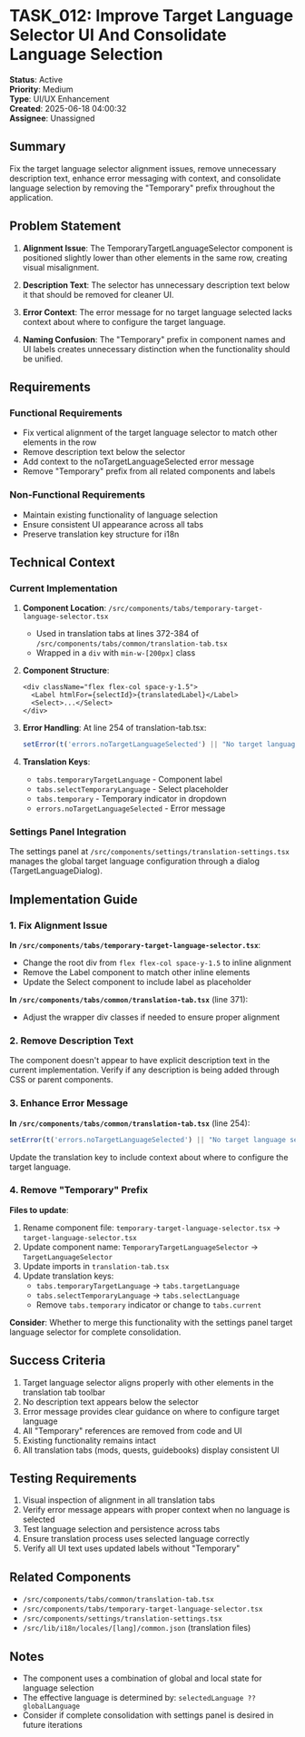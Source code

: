 # TASK_012: Improve Target Language Selector UI And Consolidate Language Selection

**Status**: Active  
**Priority**: Medium  
**Type**: UI/UX Enhancement  
**Created**: 2025-06-18 04:00:32  
**Assignee**: Unassigned  

## Summary

Fix the target language selector alignment issues, remove unnecessary description text, enhance error messaging with context, and consolidate language selection by removing the "Temporary" prefix throughout the application.

## Problem Statement

1. **Alignment Issue**: The TemporaryTargetLanguageSelector component is positioned slightly lower than other elements in the same row, creating visual misalignment.

2. **Description Text**: The selector has unnecessary description text below it that should be removed for cleaner UI.

3. **Error Context**: The error message for no target language selected lacks context about where to configure the target language.

4. **Naming Confusion**: The "Temporary" prefix in component names and UI labels creates unnecessary distinction when the functionality should be unified.

## Requirements

### Functional Requirements
- Fix vertical alignment of the target language selector to match other elements in the row
- Remove description text below the selector
- Add context to the noTargetLanguageSelected error message
- Remove "Temporary" prefix from all related components and labels

### Non-Functional Requirements
- Maintain existing functionality of language selection
- Ensure consistent UI appearance across all tabs
- Preserve translation key structure for i18n

## Technical Context

### Current Implementation

1. **Component Location**: `/src/components/tabs/temporary-target-language-selector.tsx`
   - Used in translation tabs at lines 372-384 of `/src/components/tabs/common/translation-tab.tsx`
   - Wrapped in a `div` with `min-w-[200px]` class

2. **Component Structure**:
   ```tsx
   <div className="flex flex-col space-y-1.5">
     <Label htmlFor={selectId}>{translatedLabel}</Label>
     <Select>...</Select>
   </div>
   ```

3. **Error Handling**: At line 254 of translation-tab.tsx:
   ```typescript
   setError(t('errors.noTargetLanguageSelected') || "No target language selected");
   ```

4. **Translation Keys**:
   - `tabs.temporaryTargetLanguage` - Component label
   - `tabs.selectTemporaryLanguage` - Select placeholder
   - `tabs.temporary` - Temporary indicator in dropdown
   - `errors.noTargetLanguageSelected` - Error message

### Settings Panel Integration

The settings panel at `/src/components/settings/translation-settings.tsx` manages the global target language configuration through a dialog (TargetLanguageDialog).

## Implementation Guide

### 1. Fix Alignment Issue

**In `/src/components/tabs/temporary-target-language-selector.tsx`**:
- Change the root div from `flex flex-col space-y-1.5` to inline alignment
- Remove the Label component to match other inline elements
- Update the Select component to include label as placeholder

**In `/src/components/tabs/common/translation-tab.tsx`** (line 371):
- Adjust the wrapper div classes if needed to ensure proper alignment

### 2. Remove Description Text

The component doesn't appear to have explicit description text in the current implementation. Verify if any description is being added through CSS or parent components.

### 3. Enhance Error Message

**In `/src/components/tabs/common/translation-tab.tsx`** (line 254):
```typescript
setError(t('errors.noTargetLanguageSelected') || "No target language selected. Please configure it in Settings > Translation Settings.");
```

Update the translation key to include context about where to configure the target language.

### 4. Remove "Temporary" Prefix

**Files to update**:
1. Rename component file: `temporary-target-language-selector.tsx` → `target-language-selector.tsx`
2. Update component name: `TemporaryTargetLanguageSelector` → `TargetLanguageSelector`
3. Update imports in `translation-tab.tsx`
4. Update translation keys:
   - `tabs.temporaryTargetLanguage` → `tabs.targetLanguage`
   - `tabs.selectTemporaryLanguage` → `tabs.selectLanguage`
   - Remove `tabs.temporary` indicator or change to `tabs.current`

**Consider**: Whether to merge this functionality with the settings panel target language selector for complete consolidation.

## Success Criteria

1. Target language selector aligns properly with other elements in the translation tab toolbar
2. No description text appears below the selector
3. Error message provides clear guidance on where to configure target language
4. All "Temporary" references are removed from code and UI
5. Existing functionality remains intact
6. All translation tabs (mods, quests, guidebooks) display consistent UI

## Testing Requirements

1. Visual inspection of alignment in all translation tabs
2. Verify error message appears with proper context when no language is selected
3. Test language selection and persistence across tabs
4. Ensure translation process uses selected language correctly
5. Verify all UI text uses updated labels without "Temporary"

## Related Components

- `/src/components/tabs/common/translation-tab.tsx`
- `/src/components/tabs/temporary-target-language-selector.tsx`
- `/src/components/settings/translation-settings.tsx`
- `/src/lib/i18n/locales/[lang]/common.json` (translation files)

## Notes

- The component uses a combination of global and local state for language selection
- The effective language is determined by: `selectedLanguage ?? globalLanguage`
- Consider if complete consolidation with settings panel is desired in future iterations